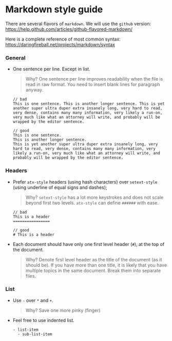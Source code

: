 # Markdown style guide
There are several flavors of `markdown`. We will use the `github` version:
https://help.github.com/articles/github-flavored-markdown/

Here is a complete reference of most common syntax:
https://daringfireball.net/projects/markdown/syntax

### General
- One sentence per line. Except in list.

  > Why? One sentence per line improves readability when the file is read in raw format.
  > You need to insert blank lines for paragraph anyway.

  ```
  // bad
  This is one sentence. This is another longer sentence. This is yet another super ultra duper extra insanely long, very hard to read, very dense, contains many many information, very likely a run-on, very much like what an attorney will write, and probably will be wrapped by the editor sentence.

  // good
  This is one sentence.
  This is another longer sentence.
  This is yet another super ultra duper extra insanely long, very hard to read, very dense, contains many many information, very likely a run-on, very much like what an attorney will write, and probably will be wrapped by the editor sentence.
  ```

### Headers
- Prefer `atx-style` headers (using hash characters) over `setext-style` (using underline of equal signs and dashes);

  > Why? `setext-style` has a lot more keystrokes and does not scale beyond first two levels.
  > `atx-style` can define `######` with ease.

  ```
  // bad
  This is a header
  ================

  // good
  # This is a header
  ```

- Each document should have only one first level header (`#`), at the top of the document.

  > Why? Denote first level header as the title of the document (as it should be).
  > If you have more than one title, it is likely that you have multiple topics in the same document.
  > Break them into separate files.

### List
- Use `-` over `*` and `+`.

  > Why? Save one more pinky (finger)

- Feel free to use indented list.

  ```
  - list-item
    - sub-list-item
  ```

